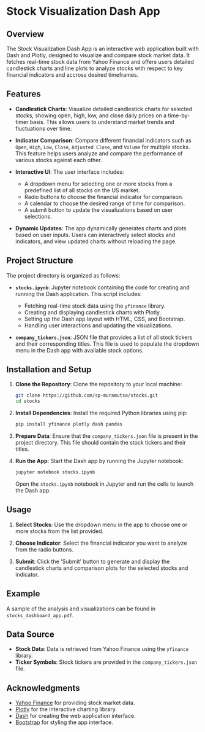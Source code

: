 # Stock Visualization Dash App

## Overview

The Stock Visualization Dash App is an interactive web application built with Dash and Plotly, designed to visualize and compare stock market data. It fetches real-time stock data from Yahoo Finance and offers users detailed candlestick charts and line plots to analyze stocks with respect to key financial indicators and accross desired timeframes.

## Features
- **Candlestick Charts**: Visualize detailed candlestick charts for selected stocks, showing open, high, low, and close daily prices on a time-by-timer basis. This allows users to understand market trends and fluctuations over time.

- **Indicator Comparison**: Compare different financial indicators such as `Open`, `High`, `Low`, `Close`, `Adjusted Close`, and `Volume` for multiple stocks. This feature helps users analyze and compare the performance of various stocks against each other.

- **Interactive UI**: The user interface includes:
  - A dropdown menu for selecting one or more stocks from a predefined list of all stocks on the US market.
  - Radio buttons to choose the financial indicator for comparison.
  - A calendar to choose the desired range of time for comparison.
  - A submit button to update the visualizations based on user selections.

- **Dynamic Updates**: The app dynamically generates charts and plots based on user inputs. Users can interactively select stocks and indicators, and view updated charts without reloading the page.

## Project Structure

The project directory is organized as follows:

- **`stocks.ipynb`**: Jupyter notebook containing the code for creating and running the Dash application. This script includes:
  - Fetching real-time stock data using the `yfinance` library.
  - Creating and displaying candlestick charts with Plotly.
  - Setting up the Dash app layout with HTML, CSS, and Bootstrap.
  - Handling user interactions and updating the visualizations.

- **`company_tickers.json`**: JSON file that provides a list of all stock tickers and their corresponding titles. This file is used to populate the dropdown menu in the Dash app with available stock options.

## Installation and Setup

1. **Clone the Repository**:
   Clone the repository to your local machine:

   ```bash
   git clone https://github.com/sp-muramutsa/stocks.git
   cd stocks
   ```

2. **Install Dependencies**:
   Install the required Python libraries using pip:

   ```bash
   pip install yfinance plotly dash pandas
   ```

3. **Prepare Data**:
   Ensure that the `company_tickers.json` file is present in the project directory. This file should contain the stock tickers and their titles.

4. **Run the App**:
   Start the Dash app by running the Jupyter notebook:

   ```bash
   jupyter notebook stocks.ipynb
   ```

   Open the `stocks.ipynb` notebook in Jupyter and run the cells to launch the Dash app.

## Usage

1. **Select Stocks**:
   Use the dropdown menu in the app to choose one or more stocks from the list provided.

2. **Choose Indicator**:
   Select the financial indicator you want to analyze from the radio buttons.

3. **Submit**:
   Click the 'Submit' button to generate and display the candlestick charts and comparison plots for the selected stocks and indicator.

## Example

A sample of the analysis and visualizations can be found in `stocks_dashboard_app.pdf`.
## Data Source

- **Stock Data**: Data is retrieved from Yahoo Finance using the `yfinance` library.
- **Ticker Symbols**: Stock tickers are provided in the `company_tickers.json` file.


## Acknowledgments

- [Yahoo Finance](https://finance.yahoo.com) for providing stock market data.
- [Plotly](https://plotly.com) for the interactive charting library.
- [Dash](https://dash.plotly.com) for creating the web application interface.
- [Bootstrap](https://getbootstrap.com) for styling the app interface.
```
